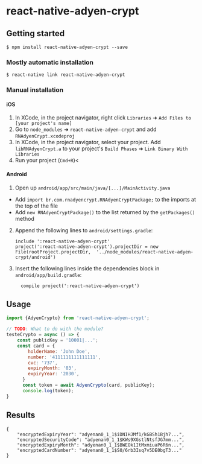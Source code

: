 
# react-native-adyen-crypt

## Getting started

`$ npm install react-native-adyen-crypt --save`

### Mostly automatic installation

`$ react-native link react-native-adyen-crypt`

### Manual installation


#### iOS

1. In XCode, in the project navigator, right click `Libraries` ➜ `Add Files to [your project's name]`
2. Go to `node_modules` ➜ `react-native-adyen-crypt` and add `RNAdyenCrypt.xcodeproj`
3. In XCode, in the project navigator, select your project. Add `libRNAdyenCrypt.a` to your project's `Build Phases` ➜ `Link Binary With Libraries`
4. Run your project (`Cmd+R`)<

#### Android

1. Open up `android/app/src/main/java/[...]/MainActivity.java`
  - Add `import br.com.rnadyencrypt.RNAdyenCryptPackage;` to the imports at the top of the file
  - Add `new RNAdyenCryptPackage()` to the list returned by the `getPackages()` method
2. Append the following lines to `android/settings.gradle`:
  	```
  	include ':react-native-adyen-crypt'
  	project(':react-native-adyen-crypt').projectDir = new File(rootProject.projectDir, 	'../node_modules/react-native-adyen-crypt/android')
  	```
3. Insert the following lines inside the dependencies block in `android/app/build.gradle`:
  	```
      compile project(':react-native-adyen-crypt')
  	```


## Usage
```javascript
import {AdyenCrypto} from 'react-native-adyen-crypt';

// TODO: What to do with the module?
testeCrypto = async () => {
    const publicKey = '10001|...';
    const card = {
        holderName: 'John Doe',
        number: '4111111111111111',
        cvc: '737',
        expiryMonth: '03',
        expiryYear: '2030',
      }
      const token = await AdyenCrypto(card, publicKey);
      console.log(token);
}
```

## Results
``` results
{
    "encryptedExpiryYear": "adyenan0_1_1$iDNIHJMf1/kGBSh1Bjh7...",
    "encryptedSecurityCode": "adyenan0_1_1$KWs9XGstlNtsfJG7mm...",
    "encryptedExpiryMonth": "adyenan0_1_1$BWEOk1ItMxmiuaP6R6n...",
    "encryptedCardNumber": "adyenan0_1_1$S0/6rb3Isq7v5DE0bgT3..."
}
```
  